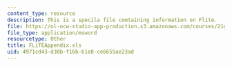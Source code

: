 ```yaml
---
content_type: resource
description: This is a specila file comtaining information on Flite.
file: https://ol-ocw-studio-app-production.s3.amazonaws.com/courses/21g-034-media-education-and-the-marketplace-fall-2005/4971cd43d30bf16b61e8ce6655ae23ad_FLiTEAppendix.xls
file_type: application/msword
resourcetype: Other
title: FLiTEAppendix.xls
uid: 4971cd43-d30b-f16b-61e8-ce6655ae23ad
---
```

